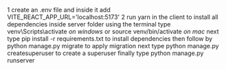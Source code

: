 1 create an .env file and inside it add  VITE_REACT_APP_URL='localhost:5173'
2 run yarn in the client to install all dependencies
inside server folder using the terminal type venv\Scripts\activate *on windows* or source venv/bin/activate *on mac*
next type pip install -r requirements.txt to install dependencies 
then follow by python manage.py migrate to apply migration
next type python manage.py createsuperuser to create a superuser
finally type python manage.py runserver

